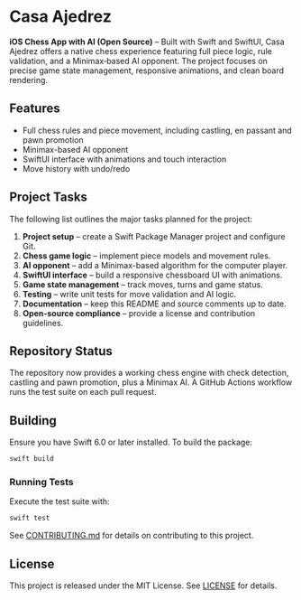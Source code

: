 # Casa Ajedrez

**iOS Chess App with AI (Open Source)** – Built with Swift and SwiftUI, Casa Ajedrez offers a native chess experience featuring full piece logic, rule validation, and a Minimax‑based AI opponent. The project focuses on precise game state management, responsive animations, and clean board rendering.

## Features

- Full chess rules and piece movement, including castling, en passant and pawn promotion
- Minimax-based AI opponent
- SwiftUI interface with animations and touch interaction
- Move history with undo/redo

## Project Tasks

The following list outlines the major tasks planned for the project:

1. **Project setup** – create a Swift Package Manager project and configure Git.
2. **Chess game logic** – implement piece models and movement rules.
3. **AI opponent** – add a Minimax-based algorithm for the computer player.
4. **SwiftUI interface** – build a responsive chessboard UI with animations.
5. **Game state management** – track moves, turns and game status.
6. **Testing** – write unit tests for move validation and AI logic.
7. **Documentation** – keep this README and source comments up to date.
8. **Open-source compliance** – provide a license and contribution guidelines.

## Repository Status

The repository now provides a working chess engine with check detection,
castling and pawn promotion, plus a Minimax AI. A GitHub Actions workflow
runs the test suite on each pull request.

## Building

Ensure you have Swift 6.0 or later installed. To build the package:

```bash
swift build
```

### Running Tests

Execute the test suite with:

```bash
swift test
```

See [CONTRIBUTING.md](CONTRIBUTING.md) for details on contributing to this project.

## License

This project is released under the MIT License. See [LICENSE](LICENSE) for
details.